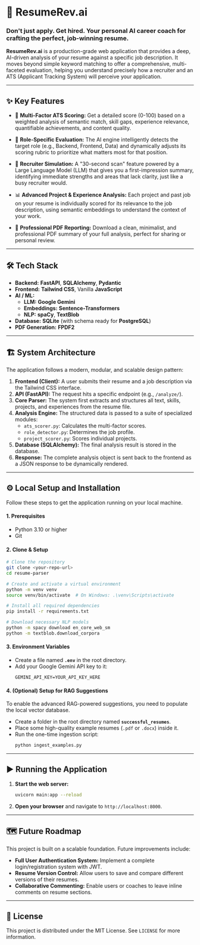 
# 🚀 ResumeRev.ai

### Don't just apply. Get hired. Your personal AI career coach for crafting the perfect, job-winning resume.

**ResumeRev.ai** is a production-grade web application that provides a deep, AI-driven analysis of your resume against a specific job description. It moves beyond simple keyword matching to offer a comprehensive, multi-faceted evaluation, helping you understand precisely how a recruiter and an ATS (Applicant Tracking System) will perceive your application.

-----

## ✨ Key Features

  * 🧠 **Multi-Factor ATS Scoring:** Get a detailed score (0-100) based on a weighted analysis of semantic match, skill gaps, experience relevance, quantifiable achievements, and content quality.

  * 🎯 **Role-Specific Evaluation:** The AI engine intelligently detects the target role (e.g., Backend, Frontend, Data) and dynamically adjusts its scoring rubric to prioritize what matters most for that position.

  * 🤖 **Recruiter Simulation:** A "30-second scan" feature powered by a Large Language Model (LLM) that gives you a first-impression summary, identifying immediate strengths and areas that lack clarity, just like a busy recruiter would.

  * 📊 **Advanced Project & Experience Analysis:** Each project and past job on your resume is individually scored for its relevance to the job description, using semantic embeddings to understand the context of your work.

  * 📄 **Professional PDF Reporting:** Download a clean, minimalist, and professional PDF summary of your full analysis, perfect for sharing or personal review.

-----

## 🛠️ Tech Stack

  * **Backend:** **FastAPI**, **SQLAlchemy**, **Pydantic**
  * **Frontend:** **Tailwind CSS**, Vanilla **JavaScript**
  * **AI / ML:**
      * **LLM:** **Google Gemini**
      * **Embeddings:** **Sentence-Transformers**
      * **NLP:** **spaCy**, **TextBlob**
  * **Database:** **SQLite** (with schema ready for **PostgreSQL**)
  * **PDF Generation:** **FPDF2**

-----

## 🏗️ System Architecture

The application follows a modern, modular, and scalable design pattern:

1.  **Frontend (Client):** A user submits their resume and a job description via the Tailwind CSS interface.
2.  **API (FastAPI):** The request hits a specific endpoint (e.g., `/analyze/`).
3.  **Core Parser:** The system first extracts and structures all text, skills, projects, and experiences from the resume file.
4.  **Analysis Engine:** The structured data is passed to a suite of specialized modules:
      * `ats_scorer.py`: Calculates the multi-factor scores.
      * `role_detector.py`: Determines the job profile.
      * `project_scorer.py`: Scores individual projects.
5.  **Database (SQLAlchemy):** The final analysis result is stored in the database.
6.  **Response:** The complete analysis object is sent back to the frontend as a JSON response to be dynamically rendered.

-----

## ⚙️ Local Setup and Installation

Follow these steps to get the application running on your local machine.

#### **1. Prerequisites**

  * Python 3.10 or higher
  * Git

#### **2. Clone & Setup**

```bash
# Clone the repository
git clone <your-repo-url>
cd resume-parser

# Create and activate a virtual environment
python -m venv venv
source venv/bin/activate  # On Windows: .\venv\Scripts\activate

# Install all required dependencies
pip install -r requirements.txt

# Download necessary NLP models
python -m spacy download en_core_web_sm
python -m textblob.download_corpora
```

#### **3. Environment Variables**

  * Create a file named **`.env`** in the root directory.
  * Add your Google Gemini API key to it:
    ```
    GEMINI_API_KEY=YOUR_API_KEY_HERE
    ```

#### **4. (Optional) Setup for RAG Suggestions**

To enable the advanced RAG-powered suggestions, you need to populate the local vector database.

  * Create a folder in the root directory named **`successful_resumes`**.
  * Place some high-quality example resumes (`.pdf` or `.docx`) inside it.
  * Run the one-time ingestion script:
    ```bash
    python ingest_examples.py
    ```

-----

## ▶️ Running the Application

1.  **Start the web server:**
    ```bash
    uvicorn main:app --reload
    ```
2.  **Open your browser** and navigate to `http://localhost:8000`.

-----

## 🗺️ Future Roadmap

This project is built on a scalable foundation. Future improvements include:

  * **Full User Authentication System:** Implement a complete login/registration system with JWT.
  * **Resume Version Control:** Allow users to save and compare different versions of their resumes.
  * **Collaborative Commenting:** Enable users or coaches to leave inline comments on resume sections.

-----

## 📜 License

This project is distributed under the MIT License. See `LICENSE` for more information.

